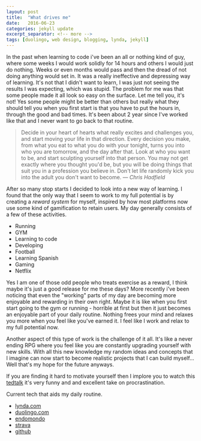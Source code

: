 ```yaml
---
layout: post
title:  "What drives me"
date:   2016-06-23
categories: jekyll update
excerpt_separator: <!-- more -->
tags: [duolingo, web design, blogging, lynda, jekyll]
---
```


In the past when learning to code i've been an all or nothing kind of guy, where some weeks I would work solidly for 14 hours and others I would just do nothing.  <!-- more --> Weeks or even months would pass and then the dread of not doing anything would set in. It was a really ineffective and depressing way of learning. It's not that I didn't want to learn, I was just not seeing the results I was expecting, which was stupid. The problem for me was that some people made it all look so easy on the surface. Let me tell you, it's not! Yes some people might be better than others but really what they should tell you when you first start is that you have to put the hours in, through the good and bad times. It's been about 2 year since I've worked like that and I never want to go back to that routine.

>Decide in your heart of hearts what really excites and challenges you, and start moving your life in that direction. Every decision you make, from what you eat to what you do with your tonight, turns you into who you are tomorrow, and the day after that. Look at who you want to be, and start sculpting yourself into that person. You may not get exactly where you thought you'd be, but you will be doing things that suit you in a profession you believe in. Don't let life randomly kick you into the adult you don't want to become.
><cite>&mdash; Chris Hadfield</cite>

 After so many stop starts I decided to look into a new way of learning. I found that the only way that I seem to work to my full potential is by creating a *reward system* for myself, inspired by how most platforms now use some kind of gamification to retain users.  My day generally consists of a few of these activities.

* Running
* GYM
* Learning to code
* Developing
* Football
* Learning Spanish
* Gaming
* Netflix

Yes I am one of those odd people who treats exercise as a reward, I think maybe it's just a good release for me these days? More recently i've been noticing that even the "working" parts of my day are becoming more enjoyable and rewarding in their own right. Maybe it is like when you first start going to the gym or running - horrible at first but then it just becomes an enjoyable part of your daily routine. Nothing frees your mind and relaxes you more when you feel like you've earned it. I feel like I work and relax to my full potential now.

Another aspect of this type of work is the challenge of it all. It's like a never ending RPG where you feel like you are constantly upgrading yourself with new skills. With all this new knowledge my random ideas and concepts that I imagine can now start to become realistic projects that I can build myself... Well that's my hope for the future anyways.   

If you are finding it hard to motivate yourself then I implore you to watch this [tedtalk](https://youtu.be/arj7oStGLkU) it's very funny and and excellent take on procrastination.

Current tech that aids my daily routine.

* [lynda.com](http://www.lynda.com "lynda.com")
* [duolingo.com](http://www.duolingo.com "duolingo.com")
* [endomondo](http://www.endomondo.com "endomondo.com")
* [strava](https://www.strava.com/athletes/1617782 "strava.com")
* [github](http://www.github.com/paulkennethkent)
